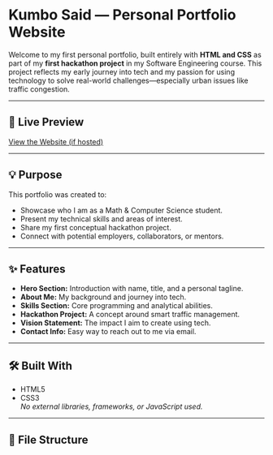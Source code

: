 # Kumbo Said — Personal Portfolio Website

Welcome to my first personal portfolio, built entirely with **HTML and CSS** as part of my **first hackathon project** in my Software Engineering course. This project reflects my early journey into tech and my passion for using technology to solve real-world challenges—especially urban issues like traffic congestion.

---

## 🔗 Live Preview

[View the Website (if hosted)](https://saidkumbo.github.io/website-portfolio/)  

---

## 💡 Purpose

This portfolio was created to:

- Showcase who I am as a Math & Computer Science student.
- Present my technical skills and areas of interest.
- Share my first conceptual hackathon project.
- Connect with potential employers, collaborators, or mentors.

---

## ✨ Features

- **Hero Section:** Introduction with name, title, and a personal tagline.
- **About Me:** My background and journey into tech.
- **Skills Section:** Core programming and analytical abilities.
- **Hackathon Project:** A concept around smart traffic management.
- **Vision Statement:** The impact I aim to create using tech.
- **Contact Info:** Easy way to reach out to me via email.

---

## 🛠️ Built With

- HTML5
- CSS3  
*No external libraries, frameworks, or JavaScript used.*

---

## 📂 File Structure

